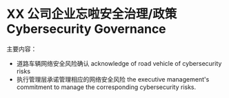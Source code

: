 # XX 公司企业忘啦安全治理/政策 Cybersecurity Governance

主要内容：
- 道路车辆网络安全风险确认  acknowledge of road vehicle of cybersecurity risks
- 执行管理层承诺管理相应的网络安全风险 the executive management's commitment to manage the corresponding cybersecurity risks.